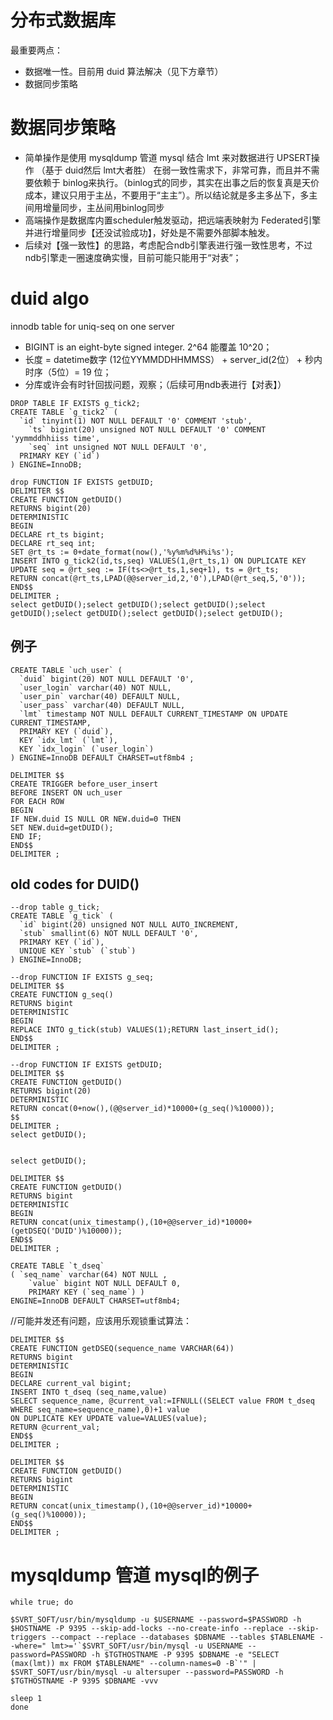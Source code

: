 # 分布式数据库

最重要两点：

* 数据唯一性。目前用 duid 算法解决（见下方章节）
* 数据同步策略

# 数据同步策略

* 简单操作是使用 mysqldump 管道 mysql 结合 lmt 来对数据进行 UPSERT操作 （基于 duid然后 lmt大者胜）
在弱一致性需求下，非常可靠，而且并不需要依赖于 binlog来执行。（binlog式的同步，其实在出事之后的恢复真是天价成本，建议只用于主丛，不要用于“主主”）。所以结论就是多主多丛下，多主间用增量同步，主丛间用binlog同步
* 高端操作是数据库内置scheduler触发驱动，把远端表映射为 Federated引擎并进行增量同步【还没试验成功】，好处是不需要外部脚本触发。
* 后续对【强一致性】的思路，考虑配合ndb引擎表进行强一致性思考，不过ndb引擎走一圈速度确实慢，目前可能只能用于“对表”；

# duid algo

innodb table for uniq-seq on one server

* BIGINT is an eight-byte signed integer. 2^64 能覆盖 10^20；
* 长度 = datetime数字 (12位YYMMDDHHMMSS） + server_id(2位） + 秒内时序（5位）= 19 位；
* 分库或许会有时针回拔问题，观察；（后续可用ndb表进行【对表】）

```
DROP TABLE IF EXISTS g_tick2;
CREATE TABLE `g_tick2` (
  `id` tinyint(1) NOT NULL DEFAULT '0' COMMENT 'stub',
	`ts` bigint(20) unsigned NOT NULL DEFAULT '0' COMMENT 'yymmddhhiiss time',
	`seq` int unsigned NOT NULL DEFAULT '0',
  PRIMARY KEY (`id`)
) ENGINE=InnoDB;

drop FUNCTION IF EXISTS getDUID;
DELIMITER $$
CREATE FUNCTION getDUID()
RETURNS bigint(20)
DETERMINISTIC
BEGIN
DECLARE rt_ts bigint;
DECLARE rt_seq int;
SET @rt_ts := 0+date_format(now(),'%y%m%d%H%i%s');
INSERT INTO g_tick2(id,ts,seq) VALUES(1,@rt_ts,1) ON DUPLICATE KEY UPDATE seq = @rt_seq := IF(ts<>@rt_ts,1,seq+1), ts = @rt_ts;
RETURN concat(@rt_ts,LPAD(@@server_id,2,'0'),LPAD(@rt_seq,5,'0'));
END$$
DELIMITER ;
select getDUID();select getDUID();select getDUID();select getDUID();select getDUID();select getDUID();select getDUID();

```

## 例子

```
CREATE TABLE `uch_user` (
  `duid` bigint(20) NOT NULL DEFAULT '0',
  `user_login` varchar(40) NOT NULL,
  `user_pin` varchar(40) DEFAULT NULL,
  `user_pass` varchar(40) DEFAULT NULL,
  `lmt` timestamp NOT NULL DEFAULT CURRENT_TIMESTAMP ON UPDATE CURRENT_TIMESTAMP,
  PRIMARY KEY (`duid`),
  KEY `idx_lmt` (`lmt`),
  KEY `idx_login` (`user_login`)
) ENGINE=InnoDB DEFAULT CHARSET=utf8mb4 ;

DELIMITER $$
CREATE TRIGGER before_user_insert
BEFORE INSERT ON uch_user
FOR EACH ROW 
BEGIN
IF NEW.duid IS NULL OR NEW.duid=0 THEN
SET NEW.duid=getDUID();
END IF;
END$$
DELIMITER ;
```

## old codes for DUID()


```
--drop table g_tick;
CREATE TABLE `g_tick` (
  `id` bigint(20) unsigned NOT NULL AUTO_INCREMENT,
  `stub` smallint(6) NOT NULL DEFAULT '0',
  PRIMARY KEY (`id`),
  UNIQUE KEY `stub` (`stub`)
) ENGINE=InnoDB;

--drop FUNCTION IF EXISTS g_seq;
DELIMITER $$
CREATE FUNCTION g_seq()
RETURNS bigint
DETERMINISTIC
BEGIN
REPLACE INTO g_tick(stub) VALUES(1);RETURN last_insert_id();
END$$
DELIMITER ;

--drop FUNCTION IF EXISTS getDUID;
DELIMITER $$
CREATE FUNCTION getDUID()
RETURNS bigint(20)
DETERMINISTIC
RETURN concat(0+now(),(@@server_id)*10000+(g_seq()%10000));
$$
DELIMITER ;
select getDUID();


select getDUID();
```

```
DELIMITER $$
CREATE FUNCTION getDUID()
RETURNS bigint
DETERMINISTIC
BEGIN
RETURN concat(unix_timestamp(),(10+@@server_id)*10000+(getDSEQ('DUID')%10000));
END$$
DELIMITER ;

```

```
CREATE TABLE `t_dseq`
( `seq_name` varchar(64) NOT NULL ,
	`value` bigint NOT NULL DEFAULT 0,
	PRIMARY KEY (`seq_name`) )
ENGINE=InnoDB DEFAULT CHARSET=utf8mb4;
```

//可能并发还有问题，应该用乐观锁重试算法：

```
DELIMITER $$
CREATE FUNCTION getDSEQ(sequence_name VARCHAR(64))
RETURNS bigint
DETERMINISTIC
BEGIN
DECLARE current_val bigint;
INSERT INTO t_dseq (seq_name,value)
SELECT sequence_name, @current_val:=IFNULL((SELECT value FROM t_dseq WHERE seq_name=sequence_name),0)+1 value
ON DUPLICATE KEY UPDATE value=VALUES(value);
RETURN @current_val;
END$$
DELIMITER ;
```

```
DELIMITER $$
CREATE FUNCTION getDUID()
RETURNS bigint
DETERMINISTIC
BEGIN
RETURN concat(unix_timestamp(),(10+@@server_id)*10000+(g_seq()%10000));
END$$
DELIMITER ;
```

# mysqldump 管道 mysql的例子

```
while true; do

$SVRT_SOFT/usr/bin/mysqldump -u $USERNAME --password=$PASSWORD -h $HOSTNAME -P 9395 --skip-add-locks --no-create-info --replace --skip-triggers --compact --replace --databases $DBNAME --tables $TABLENAME --where=" lmt>='`$SVRT_SOFT/usr/bin/mysql -u USERNAME --password=PASSWORD -h $TGTHOSTNAME -P 9395 $DBNAME -e "SELECT (max(lmt)) mx FROM $TABLENAME" --column-names=0 -B`'" | $SVRT_SOFT/usr/bin/mysql -u altersuper --password=PASSWORD -h $TGTHOSTNAME -P 9395 $DBNAME -vvv

sleep 1
done
```
